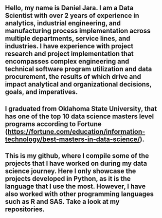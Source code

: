 ## Hello, my name is Daniel Jara. I am a Data Scientist with over 2 years of experience in analytics, industrial engineering, and manufacturing process implementation across multiple departments, service lines, and industries. I have experience with project research and project implementation that encompasses complex engineering and technical software program utilization and data procurement, the results of which drive and impact analytical and organizational decisions, goals, and imperatives.

## I graduated from Oklahoma State University, that has one of the top 10 data science masters level programs according to Fortune (https://fortune.com/education/information-technology/best-masters-in-data-science/). 

## This is my github, where I compile some of the projects that I have worked on during my data science journey. Here I only showcase the projects developed in Python, as it is the language that I use the most. However, I have also worked with other programming languages such as R and SAS. Take a look at my repositories. 

